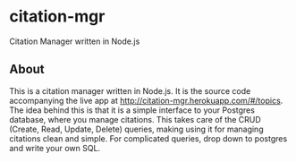 citation-mgr
============

Citation Manager written in Node.js

## About

This is a citation manager written in Node.js. It is the source code accompanying the live app at http://citation-mgr.herokuapp.com/#/topics.
The idea behind this is that it is a simple interface to your Postgres database, where you manage citations. 
This takes care of the CRUD (Create, Read, Update, Delete) queries, making using it for managing citations clean and simple.
For complicated queries, drop down to postgres and write your own SQL.
